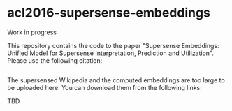 # acl2016-supersense-embeddings

Work in progress

This repository contains the code to the paper "Supersense Embeddings: Unified Model for Supersense Interpretation, Prediction and Utilization". Please use the following citation:

```

```

The supersensed Wikipedia and the computed embeddings are too large to be uploaded here. You can download them from the following links:

TBD

